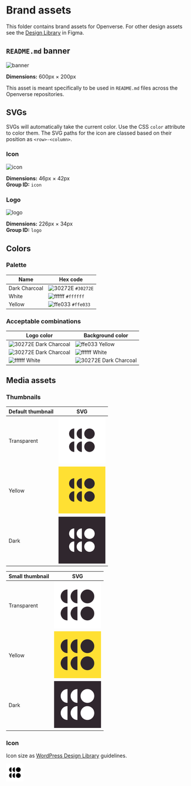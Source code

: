 # Brand assets

This folder contains brand assets for Openverse. For other design assets see the [Design Library](https://www.figma.com/file/GIIQ4sDbaToCfFQyKMvzr8/Openverse-Design-Library?node-id=0%3A1&t=vsJILrjm1T12Tji4-0) in Figma.

## `README.md` banner

![banner](banner.svg)

**Dimensions:** 600px &times; 200px

This asset is meant specifically to be used in `README.md` files across the
Openverse repositories.

## SVGs

SVGs will automatically take the current color. Use the CSS `color` attribute to
color them. The SVG paths for the icon are classed based on their position as
`<row>-<column>`.

### Icon

![icon](icon.svg)

**Dimensions:** 46px &times; 42px  
**Group ID:** `icon`

### Logo

![logo](logo.svg)

**Dimensions:** 226px &times; 34px  
**Group ID:** `logo`

## Colors

### Palette

| Name          | Hex code                                                          |
| ------------- | ----------------------------------------------------------------- |
| Dark Charcoal | ![30272E](https://via.placeholder.com/16/30272E?text=+) `#30272E` |
| White         | ![ffffff](https://via.placeholder.com/16/ffffff?text=+) `#ffffff` |
| Yellow        | ![ffe033](https://via.placeholder.com/16/ffe033?text=+) `#ffe033` |

### Acceptable combinations

| Logo color | Background color |
| --- | --- |
| ![30272E](https://via.placeholder.com/16/30272E?text=+) Dark Charcoal | ![ffe033](https://via.placeholder.com/16/ffe033?text=+) Yellow |
| ![30272E](https://via.placeholder.com/16/30272E?text=+) Dark Charcoal | ![ffffff](https://via.placeholder.com/16/ffffff?text=+) White |
| ![ffffff](https://via.placeholder.com/16/ffffff?text=+) White | ![30272E](https://via.placeholder.com/16/000000?text=+) Dark Charcoal |

## Media assets

### Thumbnails

| Default thumbnail | SVG |
| --- | --- |
| Transparent | ![Thumbnail Transparent](thumbnail-transparent.svg) |
| Yellow | ![Thumbnail Yellow](thumbnail-yellow.svg) |
| Dark | ![Thumbnail Dark](thumbnail-dark.svg) |

| Small thumbnail | SVG |
| --- | --- |
| Transparent | ![Thumbnail small Transparent](thumbnail-small-transparent.svg) |
| Yellow | ![Thumbnail small Yellow](thumbnail-small-yellow.svg) |
| Dark | ![Thumbnail small Dark](thumbnail-small-dark.svg) |

### Icon

Icon size as [WordPress Design Library](https://www.figma.com/file/e4tLacmlPuZV47l7901FEs/WordPress-Design-Library?node-id=8%3A13) guidelines.

![Openverse icon](wp-icon-openverse.svg)